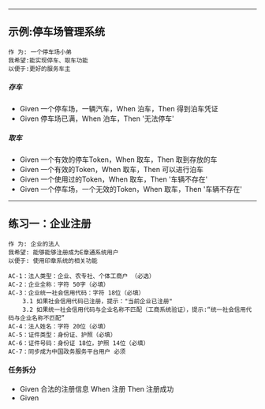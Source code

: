 -----------------
## 示例:停车场管理系统
    作 为: 一个停⻋场小弟 
    我希望:能实现停⻋、取⻋功能 
    以便于:更好的服务⻋主
    
##### 存车
- Given 一个停车场，一辆汽车，When 泊车，Then 得到泊车凭证
- Given 停车场已满，When 泊车，Then '无法停车'

##### 取车
- Given 一个有效的停车Token，When 取车，Then 取到存放的车 
- Given 一个有效的Token，When 取车，Then 可以进行泊车
- Given 一个使用过的Token，When 取车，Then '车辆不存在'
- Given 一个停车场，一个无效的Token，When 取车，Then '车辆不存在'

---------------------
## 练习一：企业注册
    作 为: 企业的法人
    我希望: 能够能够注册成为E章通系统用户
    以便于: 使用印章系统的相关功能
    
    AC-1：法人类型：企业、农专社、个体工商户 （必选）
    AC-2：企业全称：字符 50字（必填）
    AC-3：企业统一社会信用代码：字符 18位（必填）
        3.1 如果社会信用代码已注册，提示："当前企业已注册"
        3.2 如果统一社会信用代码与企业名称不匹配（工商系统验证），提示:“统一社会信用代码与企业名称不匹配”
    AC-4：法人姓名：字符 20位（必填）
    AC-5：证件类型：身份证、护照（必填）
    AC-6：证件号码：身份证 18位，护照 14位（必填）
    AC-7：同步成为中国政务服务平台用户 必须

#### 任务拆分
- Given 合法的注册信息 When 注册 Then 注册成功
- Given 
